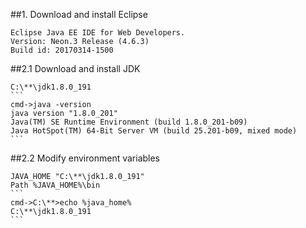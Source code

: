 ##1. Download and install Eclipse

    Eclipse Java EE IDE for Web Developers.
    Version: Neon.3 Release (4.6.3)
    Build id: 20170314-1500

##2.1 Download and install JDK

    C:\**\jdk1.8.0_191
    ```
    cmd->java -version
    java version "1.8.0_201"
    Java(TM) SE Runtime Environment (build 1.8.0_201-b09)
    Java HotSpot(TM) 64-Bit Server VM (build 25.201-b09, mixed mode)
    ```
##2.2 Modify environment variables  

    JAVA_HOME "C:\**\jdk1.8.0_191"
    Path %JAVA_HOME%\bin
    ```
    cmd->C:\**>echo %java_home%
    C:\**\jdk1.8.0_191
    ```
    

